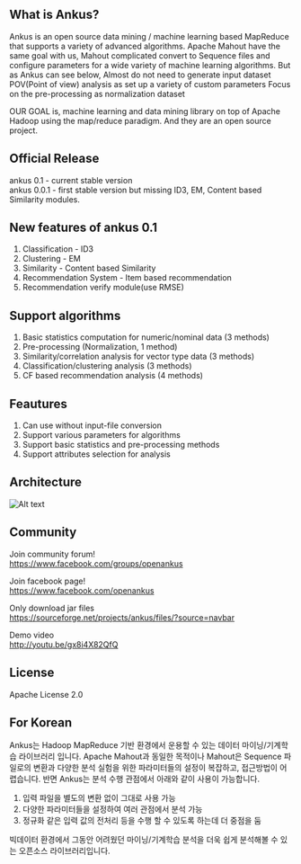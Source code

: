 ## What is Ankus?  
Ankus is an open source data mining / machine learning based MapReduce that supports a variety of advanced algorithms. Apache Mahout have the same goal with us, Mahout complicated convert to Sequence files and configure parameters for a wide variety of machine learning algorithms. But as Ankus can see below, Almost do not need to generate input dataset POV(Point of view) analysis as set up a variety of custom parameters Focus on the pre-processing as normalization dataset

OUR GOAL is, machine learning and data mining library on top of Apache Hadoop using the map/reduce paradigm. And they are an open source project.


## Official Release
ankus 0.1 - current stable version  
ankus 0.0.1 - first stable version but missing ID3, EM, Content based Similarity modules.  


## New features of ankus 0.1  
1) Classification - ID3  
2) Clustering - EM  
3) Similarity - Content based Similarity  
4) Recommendation System - Item based recommendation  
5) Recommendation verify module(use RMSE)  


## Support algorithms

1) Basic statistics computation for numeric/nominal data (3 methods)  
2) Pre-processing (Normalization, 1 method)  
3) Similarity/correlation analysis for vector type data (3 methods)  
4) Classification/clustering analysis (3 methods)  
5) CF based recommendation analysis (4 methods)  

## Feautures

1) Can use without input-file conversion  
2) Support various parameters for algorithms  
3) Support basic statistics and pre-processing methods  
4) Support attributes selection for analysis  

## Architecture  
![Alt text](http://openankus.org/download/attachments/1736818/ankus-arch.png?version=1&modificationDate=1401947545601&api=v2 "Ankus architecture")


## Community

Join community forum!   
https://www.facebook.com/groups/openankus

Join facebook page!  
https://www.facebook.com/openankus

Only download jar files  
https://sourceforge.net/projects/ankus/files/?source=navbar

Demo video  
http://youtu.be/gx8i4X82QfQ

## License
Apache License 2.0  


## For Korean
Ankus는 Hadoop MapReduce 기반 환경에서 운용할 수 있는 데이터 마이닝/기계학습 라이브러리 입니다. 
Apache Mahout과 동일한 목적이나 Mahout은 Sequence 파일로의 변환과 다양한 분석 실험을 위한 파라미터들의 설정이 복잡하고, 접근방법이 어렵습니다.
반면 Ankus는 분석 수행 관점에서 아래와 같이 사용이 가능합니다.  
1) 입력 파일을 별도의 변환 없이 그대로 사용 가능  
2) 다양한 파라미터들을 설정하여 여러 관점에서 분석 가능  
3) 정규화 같은 입력 값의 전처리 등을 수행 할 수 있도록 하는데 더 중점을 둠  

빅데이터 환경에서 그동안 어려웠던 마이닝/기계학습 분석을  더욱 쉽게 분석해볼 수 있는 오픈소스 라이브러리입니다.  
